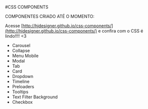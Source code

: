 #CSS COMPONENTS

COMPONENTES CRIADO ATÉ O MOMENTO:

Acesse [http://hjdesigner.github.io/css-components/](http://hjdesigner.github.io/css-components/) e confira com o CSS é lindo!!!! <3

- Carousel
- Collapse
- Menu Mobile
- Modal
- Tab
- Card
- Dropdown
- Timeline
- Preloaders
- Tooltips
- Text Filter Background
- Checkbox
